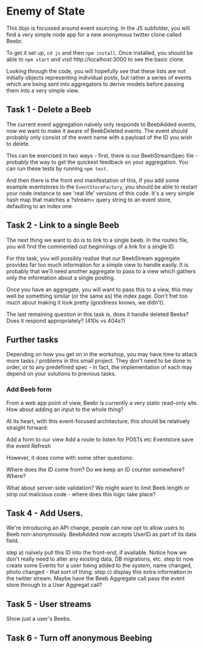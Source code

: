# Enemy of State

This dojo is focussed around event sourcing. In the JS subfolder, you will find a very simple node app for a new anonymous twitter clone called Beebr.

To get it set up, `cd js` and then `npm install`. Once installed, you should be able to `npm start` and visit http://localhost:3000 to see the basic clone.

Looking through the code, you will hopefully see that these lists are not initially objects representing individual posts, but rather a series of events which are being sent into aggregators to derive models before passing them into a very simple view.

## Task 1 - Delete a Beeb

The current event aggregation naïvely only responds to BeebAdded events, now we want to make it aware of BeebDeleted events. The event should probably only consist of the event name with a payload of the ID you wish to delete.

This can be exercised in two ways - first, there is our BeebStreamSpec file - probably the way to get the quickest feedback on your aggregation. You can run these tests by running `npm test`.

And then there is the front end manifestation of this, if you add some example eventstores to the `EventStoreFactory`, you should be able to restart your node instance to see 'real life' versions of this code. It's a very simple hash map that matches a ?stream= query string to an event store, defaulting to an index one.

## Task 2 - Link to a single Beeb

The next thing we want to do is to link to a single beeb. In the routes file, you will find the commented out beginnings of a link for a single ID. 

For this task, you will possibly realise that our BeebStream aggregate provides far too much information for a simple view to handle easily. It is probably that we'll need another aggregate to pass to a view which gathers only the information about a single posting.

Once you have an aggregate, you will want to pass this to a view, this may well be something similar (or the same as) the index page. Don't fret too much about making it look pretty (goodness knows, we didn't).

The last remaining question in this task is, does it handle deleted Beebs? Does it respond appropriately? (410s vs 404s?)

## Further tasks

Depending on how you get on in the workshop, you may have time to attack more tasks / problems in this small project. They don't need to be done in order, or to any predefined spec - in fact, the implementation of each may depend on your solutions to previous tasks.

### Add Beeb form

From a web app point of view, Beebr is currently a very static read-only site. How about adding an input to the whole thing?

At its heart, with this event-focused architecture, this should be relatively straight forward:

Add a form to our view
Add a route to listen for POSTs etc
Eventstore.save the event
Refresh

However, it does come with some other questions:

Where does the ID come from? Do we keep an ID counter somewhere? Where?

What about server-side validation? We might want to limit Beeb length or strip out malicious code - where does this logic take place?

## Task 4 - Add Users.

We're introducing an API change, people can now opt to allow users to Beeb non-anonymously.
BeebAdded now accepts UserID as part of its data field.

step a) naïvely pull this ID into the front-end, if available. Notice how we don't really need to alter any existing data, DB migrations, etc.
step b) now create some Events for a user being added to the system, name changed, photo changed - that sort of thing.
step c) display this extra information in the twitter stream. Maybe have the Beeb Aggregate call pass the event store through to a User Aggregat call?

## Task 5 - User streams

Show just a user's Beebs.

## Task 6 - Turn off anonymous Beebing
